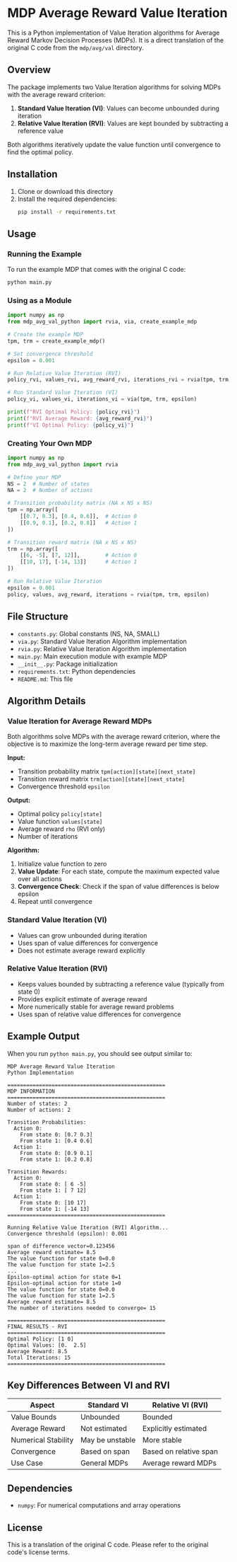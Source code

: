 # MDP Average Reward Value Iteration

This is a Python implementation of Value Iteration algorithms for Average Reward Markov Decision Processes (MDPs). It is a direct translation of the original C code from the `mdp/avg/val` directory.

## Overview

The package implements two Value Iteration algorithms for solving MDPs with the average reward criterion:

1. **Standard Value Iteration (VI)**: Values can become unbounded during iteration
2. **Relative Value Iteration (RVI)**: Values are kept bounded by subtracting a reference value

Both algorithms iteratively update the value function until convergence to find the optimal policy.

## Installation

1. Clone or download this directory
2. Install the required dependencies:
   ```bash
   pip install -r requirements.txt
   ```

## Usage

### Running the Example

To run the example MDP that comes with the original C code:

```bash
python main.py
```

### Using as a Module

```python
import numpy as np
from mdp_avg_val_python import rvia, via, create_example_mdp

# Create the example MDP
tpm, trm = create_example_mdp()

# Set convergence threshold
epsilon = 0.001

# Run Relative Value Iteration (RVI)
policy_rvi, values_rvi, avg_reward_rvi, iterations_rvi = rvia(tpm, trm, epsilon)

# Run Standard Value Iteration (VI)
policy_vi, values_vi, iterations_vi = via(tpm, trm, epsilon)

print(f"RVI Optimal Policy: {policy_rvi}")
print(f"RVI Average Reward: {avg_reward_rvi}")
print(f"VI Optimal Policy: {policy_vi}")
```

### Creating Your Own MDP

```python
import numpy as np
from mdp_avg_val_python import rvia

# Define your MDP
NS = 2  # Number of states
NA = 2  # Number of actions

# Transition probability matrix (NA x NS x NS)
tpm = np.array([
    [[0.7, 0.3], [0.4, 0.6]],  # Action 0
    [[0.9, 0.1], [0.2, 0.8]]   # Action 1
])

# Transition reward matrix (NA x NS x NS)
trm = np.array([
    [[6, -5], [7, 12]],        # Action 0
    [[10, 17], [-14, 13]]      # Action 1
])

# Run Relative Value Iteration
epsilon = 0.001
policy, values, avg_reward, iterations = rvia(tpm, trm, epsilon)
```

## File Structure

- `constants.py`: Global constants (NS, NA, SMALL)
- `via.py`: Standard Value Iteration Algorithm implementation
- `rvia.py`: Relative Value Iteration Algorithm implementation
- `main.py`: Main execution module with example MDP
- `__init__.py`: Package initialization
- `requirements.txt`: Python dependencies
- `README.md`: This file

## Algorithm Details

### Value Iteration for Average Reward MDPs

Both algorithms solve MDPs with the average reward criterion, where the objective is to maximize the long-term average reward per time step.

**Input:**
- Transition probability matrix `tpm[action][state][next_state]`
- Transition reward matrix `trm[action][state][next_state]`
- Convergence threshold `epsilon`

**Output:**
- Optimal policy `policy[state]`
- Value function `values[state]`
- Average reward `rho` (RVI only)
- Number of iterations

**Algorithm:**
1. Initialize value function to zero
2. **Value Update**: For each state, compute the maximum expected value over all actions
3. **Convergence Check**: Check if the span of value differences is below epsilon
4. Repeat until convergence

### Standard Value Iteration (VI)

- Values can grow unbounded during iteration
- Uses span of value differences for convergence
- Does not estimate average reward explicitly

### Relative Value Iteration (RVI)

- Keeps values bounded by subtracting a reference value (typically from state 0)
- Provides explicit estimate of average reward
- More numerically stable for average reward problems
- Uses span of relative value differences for convergence

## Example Output

When you run `python main.py`, you should see output similar to:

```
MDP Average Reward Value Iteration
Python Implementation

==================================================
MDP INFORMATION
==================================================
Number of states: 2
Number of actions: 2

Transition Probabilities:
  Action 0:
    From state 0: [0.7 0.3]
    From state 1: [0.4 0.6]
  Action 1:
    From state 0: [0.9 0.1]
    From state 1: [0.2 0.8]

Transition Rewards:
  Action 0:
    From state 0: [ 6 -5]
    From state 1: [ 7 12]
  Action 1:
    From state 0: [10 17]
    From state 1: [-14 13]
==================================================

Running Relative Value Iteration (RVI) Algorithm...
Convergence threshold (epsilon): 0.001

span of difference vector=0.123456
Average reward estimate= 8.5
The value function for state 0=0.0
The value function for state 1=2.5
...
Epsilon-optimal action for state 0=1
Epsilon-optimal action for state 1=0
The value function for state 0=0.0
The value function for state 1=2.5
Average reward estimate= 8.5
The number of iterations needed to converge= 15

==================================================
FINAL RESULTS - RVI
==================================================
Optimal Policy: [1 0]
Optimal Values: [0.  2.5]
Average Reward: 8.5
Total Iterations: 15
==================================================
```

## Key Differences Between VI and RVI

| Aspect | Standard VI | Relative VI (RVI) |
|--------|-------------|-------------------|
| Value Bounds | Unbounded | Bounded |
| Average Reward | Not estimated | Explicitly estimated |
| Numerical Stability | May be unstable | More stable |
| Convergence | Based on span | Based on relative span |
| Use Case | General MDPs | Average reward MDPs |

## Dependencies

- `numpy`: For numerical computations and array operations

## License

This is a translation of the original C code. Please refer to the original code's license terms. 
